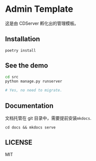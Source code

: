 # Admin Template

这是由 CDServer 孵化出的管理模板。

## Installation

`poetry install`


## See the demo

```bash
cd src
python manage.py runserver

# Yes, no need to migrate.
```

## Documentation

文档托管在 git 目录中，需要提前安装`mkdocs`.

`cd docs && mkdocs serve`

## LICENSE

MIT
